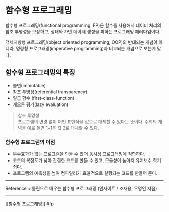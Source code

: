 # 함수형 프로그래밍
함수형 프로그래밍(functional programming, FP)은 함수를 사용해서 데이터 처리의 참조 투명성을 보장하고, 상태와 가변 데이터 생성을 피하는 프로그래밍 패러다임이다.  

객체지향형 프로그래밍(object oriented programming, OOP)의 반대되는 개념이 아니라, 명령형 프로그래밍(imperative programming)과 비교되는 개념으로 보는게 맞다.

## 함수형 프로그래밍의 특징
* 불변(immutable)
* 참조 투명성(referential transparency)
* 일급 함수 (first-class-function)
* 게으른 평가(lazy evaluation)

> 참조 투명성  
> 프로그램의 변경 없이 어떤 표현식을 값으로 대체할 수 있다는 뜻이다.
> 수학의 개념을 예로 들면 1+1은 값 2로 대체할 수 있다.


### 함수형 프로그램의 이점
* 부수효과가 없는 프로그램을 만들 수 있어 동시성 프로그래밍에 적합하다.
* 코드의 복잡도가 낮아 간결한 코드를 만들 수 있고, 모듈성이 높아져 유지보수 학기 쉽다.
* 프로그램의 예측성을 높여 컴파일러가 효율적으로 실행되는 코드를 만들어 준다.

---
Reference
코틀린으로 배우는 함수형 프로그래밍 (인사이트 / 조재용, 우명인 지음)

---
[[함수형 프로그래밍]]
#fp
